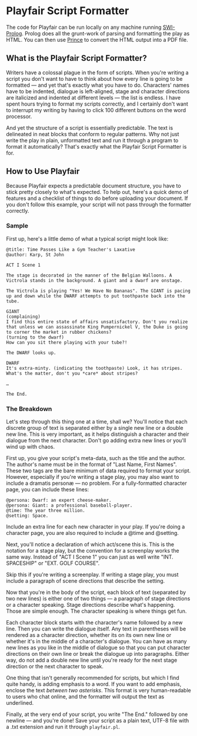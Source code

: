 Playfair Script Formatter
=========================

The code for Playfair can be run locally on any machine running [SWI-Prolog](http://www.swi-prolog.org/).  Prolog does all the grunt-work of parsing and formatting the play as HTML.  You can then use [Prince](http://www.princexml.com/) to convert the HTML output into a PDF file.

What is the Playfair Script Formatter?
--------------------------------------

Writers have a colossal plague in the form of scripts. When you're writing a script you don't want to have to think about how every line is going to be formatted — and yet that's exactly what you have to do. Characters' names have to be indented, dialogue is left-aligned, stage and character directions are italicized and indented at different levels — the list is endless. I have spent hours trying to format my scripts correctly, and I certainly don't want to interrupt my writing by having to click 100 different buttons on the word processor.

And yet the structure of a script is essentially predictable. The text is delineated in neat blocks that conform to regular patterns. Why not just write the play in plain, unformatted text and run it through a program to format it automatically? That's exactly what the Playfair Script Formatter is for.

How to Use Playfair
-------------------

Because Playfair expects a predictable document structure, you have to stick pretty closely to what's expected. To help out, here's a quick demo of features and a checklist of things to do before uploading your document. If you don't follow this example, your script will not pass through the formatter correctly.

### Sample

First up, here's a little demo of what a typical script might look like:

	@title: Time Passes Like a Gym Teacher's Laxative
	@author: Karp, St John

	ACT I Scene 1

	The stage is decorated in the manner of the Belgian Walloons. A Victrola stands in the background. A giant and a dwarf are onstage.

	The Victrola is playing "Yes! We Have No Bananas". The GIANT is pacing up and down while the DWARF attempts to put toothpaste back into the tube.

	GIANT
	(complaining)
	I find this entire state of affairs unsatisfactory. Don't you realize that unless we can assassinate King Pumpernickel V, the Duke is going to corner the market in rubber chickens?
	(turning to the dwarf)
	How can you sit there playing with your tube?!

	The DWARF looks up.

	DWARF
	It's extra-minty. (indicating the toothpaste) Look, it has stripes. What's the matter, don't you *care* about stripes?

	…

	The End.

### The Breakdown

Let's step through this thing one at a time, shall we? You'll notice that each discrete group of text is separated either by a single new line or a double new line. This is very important, as it helps distinguish a character and their dialogue from the next character. Don't go adding extra new lines or you'll wind up with chaos.

First up, you give your script's meta-data, such as the title and the author. The author's name must be in the format of "Last Name, First Names". These two tags are the bare minimum of data required to format your script. However, especially if you're writing a stage play, you may also want to include a dramatis personæ — no problem. For a fully-formatted character page, you can include these lines:

	@persona: Dwarf: an expert cheese-maker.
	@persona: Giant: a professional baseball-player.
	@time: The year three million.
	@setting: Space.

Include an extra line for each new character in your play. If you're doing a character page, you are also required to include a @time and @setting.

Next, you'll notice a declaration of which act/scene this is. This is the notation for a stage play, but the convention for a screenplay works the same way. Instead of "ACT I Scene 1" you can just as well write "INT. SPACESHIP" or "EXT. GOLF COURSE".

Skip this if you're writing a screenplay. If writing a stage play, you must include a paragraph of scene directions that describe the setting.

Now that you're in the body of the script, each block of text (separated by two new lines) is either one of two things — a paragraph of stage directions or a character speaking. Stage directions describe what's happening. Those are simple enough. The character speaking is where things get fun.

Each character block starts with the character's name followed by a new line. Then you can write the dialogue itself. Any text in parentheses will be rendered as a character direction, whether its on its own new line or whether it's in the middle of a character's dialogue. You can have as many new lines as you like in the middle of dialogue so that you can put character directions on their own line or break the dialogue up into paragraphs. Either way, do not add a double new line until you're ready for the next stage direction or the next character to speak.

One thing that isn't generally recommended for scripts, but which I find quite handy, is adding emphasis to a word.  If you want to add emphasis, enclose the text *between two asterisks*.  This format is very human-readable to users who chat online, and the formatter will output the text as underlined.

Finally, at the very end of your script, you write "The End." followed by one newline — and you're done! Save your script as a plain text, UTF-8 file with a .txt extension and run it through `playfair.pl`.
